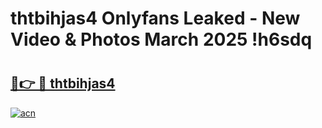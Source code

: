# thtbihjas4 Onlyfans Leaked - New Video & Photos March 2025 !h6sdq

# <h2><a href="https://yud5w5.iuczelnia.edu.pl?title=thtbihjas4&ref=h6sdq">🔗👉 🔴 thtbihjas4</a></h2>

[![acn](https://github.com/user-attachments/assets/0f9c940e-d8b0-45ae-aac7-cd30a18b3e1c)](https://yud5w5.iuczelnia.edu.pl?title=thtbihjas4&ref=h6sdq)

